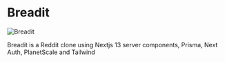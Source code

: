 # Breadit

![Breadit](/images/logo.svg)

Breadit is a Reddit clone using Nextjs 13 server components, Prisma, Next Auth, PlanetScale and Tailwind
